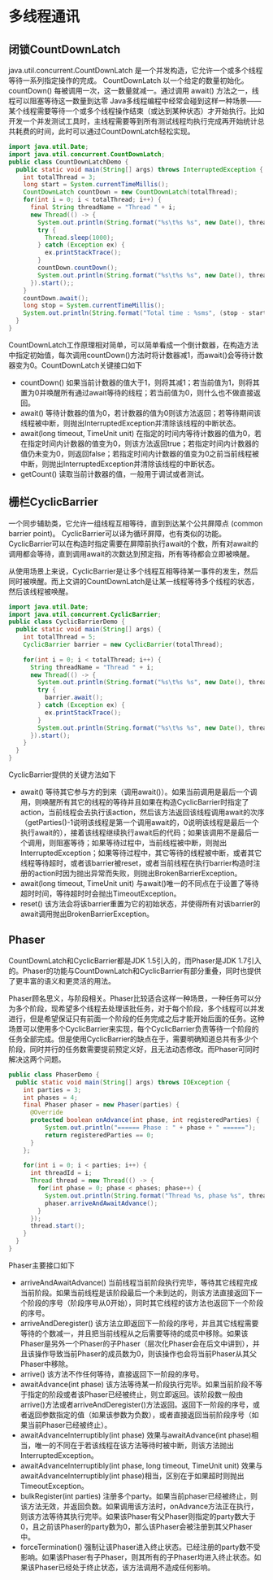 # 多线程通讯

## 闭锁CountDownLatch

java.util.concurrent.CountDownLatch 是一个并发构造，它允许一个或多个线程等待一系列指定操作的完成。
CountDownLatch 以一个给定的数量初始化。countDown() 每被调用一次，这一数量就减一。通过调用 await() 方法之一，线程可以阻塞等待这一数量到达零
Java多线程编程中经常会碰到这样一种场景——某个线程需要等待一个或多个线程操作结束（或达到某种状态）才开始执行。比如开发一个并发测试工具时，主线程需要等到所有测试线程均执行完成再开始统计总共耗费的时间，此时可以通过CountDownLatch轻松实现。

```java
import java.util.Date;
import java.util.concurrent.CountDownLatch;
public class CountDownLatchDemo {
  public static void main(String[] args) throws InterruptedException {
    int totalThread = 3;
    long start = System.currentTimeMillis();
    CountDownLatch countDown = new CountDownLatch(totalThread);
    for(int i = 0; i < totalThread; i++) {
      final String threadName = "Thread " + i;
      new Thread(() -> {
        System.out.println(String.format("%s\t%s %s", new Date(), threadName, "started"));
        try {
          Thread.sleep(1000);
        } catch (Exception ex) {
          ex.printStackTrace();
        }
        countDown.countDown();
        System.out.println(String.format("%s\t%s %s", new Date(), threadName, "ended"));
      }).start();;
    }
    countDown.await();
    long stop = System.currentTimeMillis();
    System.out.println(String.format("Total time : %sms", (stop - start)));
  }
}
```

CountDownLatch工作原理相对简单，可以简单看成一个倒计数器，在构造方法中指定初始值，每次调用countDown()方法时将计数器减1，而await()会等待计数器变为0。CountDownLatch关键接口如下

- countDown() 如果当前计数器的值大于1，则将其减1；若当前值为1，则将其置为0并唤醒所有通过await等待的线程；若当前值为0，则什么也不做直接返回。
- await() 等待计数器的值为0，若计数器的值为0则该方法返回；若等待期间该线程被中断，则抛出InterruptedException并清除该线程的中断状态。
- await(long timeout, TimeUnit unit) 在指定的时间内等待计数器的值为0，若在指定时间内计数器的值变为0，则该方法返回true；若指定时间内计数器的值仍未变为0，则返回false；若指定时间内计数器的值变为0之前当前线程被中断，则抛出InterruptedException并清除该线程的中断状态。
- getCount() 读取当前计数器的值，一般用于调试或者测试。

## 栅栏CyclicBarrier

一个同步辅助类，它允许一组线程互相等待，直到到达某个公共屏障点 (common barrier point)。 
CyclicBarrier可以译为循环屏障，也有类似的功能。CyclicBarrier可以在构造时指定需要在屏障前执行await的个数，所有对await的调用都会等待，直到调用await的次数达到预定指，所有等待都会立即被唤醒。

从使用场景上来说，CyclicBarrier是让多个线程互相等待某一事件的发生，然后同时被唤醒。而上文讲的CountDownLatch是让某一线程等待多个线程的状态，然后该线程被唤醒。
```java
import java.util.Date;
import java.util.concurrent.CyclicBarrier;
public class CyclicBarrierDemo {
  public static void main(String[] args) {
    int totalThread = 5;
    CyclicBarrier barrier = new CyclicBarrier(totalThread);
    
    for(int i = 0; i < totalThread; i++) {
      String threadName = "Thread " + i;
      new Thread(() -> {
        System.out.println(String.format("%s\t%s %s", new Date(), threadName, " is waiting"));
        try {
          barrier.await();
        } catch (Exception ex) {
          ex.printStackTrace();
        }
        System.out.println(String.format("%s\t%s %s", new Date(), threadName, "ended"));
      }).start();
    }
  }
}
```
CyclicBarrier提供的关键方法如下

- await() 等待其它参与方的到来（调用await()）。如果当前调用是最后一个调用，则唤醒所有其它的线程的等待并且如果在构造CyclicBarrier时指定了action，当前线程会去执行该action，然后该方法返回该线程调用await的次序（getParties()-1说明该线程是第一个调用await的，0说明该线程是最后一个执行await的），接着该线程继续执行await后的代码；如果该调用不是最后一个调用，则阻塞等待；如果等待过程中，当前线程被中断，则抛出InterruptedException；如果等待过程中，其它等待的线程被中断，或者其它线程等待超时，或者该barrier被reset，或者当前线程在执行barrier构造时注册的action时因为抛出异常而失败，则抛出BrokenBarrierException。
- await(long timeout, TimeUnit unit) 与await()唯一的不同点在于设置了等待超时时间，等待超时时会抛出TimeoutException。
- reset() 该方法会将该barrier重置为它的初始状态，并使得所有对该barrier的await调用抛出BrokenBarrierException。

## Phaser

CountDownLatch和CyclicBarrier都是JDK 1.5引入的，而Phaser是JDK 1.7引入的。Phaser的功能与CountDownLatch和CyclicBarrier有部分重叠，同时也提供了更丰富的语义和更灵活的用法。

Phaser顾名思义，与阶段相关。Phaser比较适合这样一种场景，一种任务可以分为多个阶段，现希望多个线程去处理该批任务，对于每个阶段，多个线程可以并发进行，但是希望保证只有前面一个阶段的任务完成之后才能开始后面的任务。这种场景可以使用多个CyclicBarrier来实现，每个CyclicBarrier负责等待一个阶段的任务全部完成。但是使用CyclicBarrier的缺点在于，需要明确知道总共有多少个阶段，同时并行的任务数需要提前预定义好，且无法动态修改。而Phaser可同时解决这两个问题。
```java
public class PhaserDemo {
  public static void main(String[] args) throws IOException {
    int parties = 3;
    int phases = 4;
    final Phaser phaser = new Phaser(parties) {
      @Override  
      protected boolean onAdvance(int phase, int registeredParties) {  
          System.out.println("====== Phase : " + phase + " ======");  
          return registeredParties == 0;  
      }  
    };
    
    for(int i = 0; i < parties; i++) {
      int threadId = i;
      Thread thread = new Thread(() -> {
        for(int phase = 0; phase < phases; phase++) {
          System.out.println(String.format("Thread %s, phase %s", threadId, phase));
          phaser.arriveAndAwaitAdvance();
        }
      });
      thread.start();
    }
  }
}
```

Phaser主要接口如下

- arriveAndAwaitAdvance() 当前线程当前阶段执行完毕，等待其它线程完成当前阶段。如果当前线程是该阶段最后一个未到达的，则该方法直接返回下一个阶段的序号（阶段序号从0开始），同时其它线程的该方法也返回下一个阶段的序号。
- arriveAndDeregister() 该方法立即返回下一阶段的序号，并且其它线程需要等待的个数减一，并且把当前线程从之后需要等待的成员中移除。如果该Phaser是另外一个Phaser的子Phaser（层次化Phaser会在后文中讲到），并且该操作导致当前Phaser的成员数为0，则该操作也会将当前Phaser从其父Phaser中移除。
- arrive() 该方法不作任何等待，直接返回下一阶段的序号。
- awaitAdvance(int phase) 该方法等待某一阶段执行完毕。如果当前阶段不等于指定的阶段或者该Phaser已经被终止，则立即返回。该阶段数一般由arrive()方法或者arriveAndDeregister()方法返回。返回下一阶段的序号，或者返回参数指定的值（如果该参数为负数），或者直接返回当前阶段序号（如果当前Phaser已经被终止）。
- awaitAdvanceInterruptibly(int phase) 效果与awaitAdvance(int phase)相当，唯一的不同在于若该线程在该方法等待时被中断，则该方法抛出InterruptedException。
- awaitAdvanceInterruptibly(int phase, long timeout, TimeUnit unit) 效果与awaitAdvanceInterruptibly(int phase)相当，区别在于如果超时则抛出TimeoutException。
- bulkRegister(int parties) 注册多个party。如果当前phaser已经被终止，则该方法无效，并返回负数。如果调用该方法时，onAdvance方法正在执行，则该方法等待其执行完毕。如果该Phaser有父Phaser则指定的party数大于0，且之前该Phaser的party数为0，那么该Phaser会被注册到其父Phaser中。
- forceTermination() 强制让该Phaser进入终止状态。已经注册的party数不受影响。如果该Phaser有子Phaser，则其所有的子Phaser均进入终止状态。如果该Phaser已经处于终止状态，该方法调用不造成任何影响。




